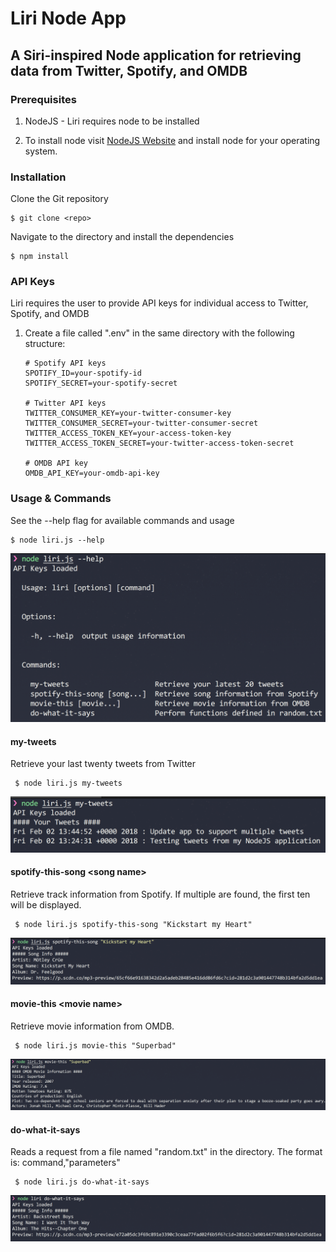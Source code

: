 # Liri Node App

## A Siri-inspired Node application for retrieving data from Twitter, Spotify, and OMDB

### Prerequisites
1. NodeJS - Liri requires node to be installed

2. To install node visit [NodeJS Website](https://nodejs.org/en/ "Node.js") and install node for your operating system.


### Installation
Clone the Git repository
```
$ git clone <repo>
```
Navigate to the directory and install the dependencies 
```
$ npm install
 ```

### API Keys
Liri requires the user to provide API keys for individual access to Twitter, Spotify, and OMDB
1. Create a file called ".env" in the same directory with the following structure:

    ```
    # Spotify API keys
    SPOTIFY_ID=your-spotify-id
    SPOTIFY_SECRET=your-spotify-secret
     
    # Twitter API keys
    TWITTER_CONSUMER_KEY=your-twitter-consumer-key
    TWITTER_CONSUMER_SECRET=your-twitter-consumer-secret
    TWITTER_ACCESS_TOKEN_KEY=your-access-token-key
    TWITTER_ACCESS_TOKEN_SECRET=your-twitter-access-token-secret
     
    # OMDB API key
    OMDB_API_KEY=your-omdb-api-key
    ```
### Usage & Commands
See the --help flag for available commands and usage
```
$ node liri.js --help
```
![Liri Help](samples/help.png?raw=true)

#### my-tweets
Retrieve your last twenty tweets from Twitter
```
 $ node liri.js my-tweets
```
![Liri Tweets](samples/tweets.png?raw=true)

#### spotify-this-song \<song name>
Retrieve track information from Spotify.  If multiple are found, the first ten will be displayed.
```
 $ node liri.js spotify-this-song "Kickstart my Heart"
```
![Liri Spotify](samples/spotify.png?raw=true)

#### movie-this \<movie name>
Retrieve movie information from OMDB.
```
 $ node liri.js movie-this "Superbad"
```
![Liri Movie](samples/movie.png?raw=true)

#### do-what-it-says
Reads a request from a file named "random.txt" in the directory.  The format is: command,"parameters"
```
 $ node liri.js do-what-it-says
```
![Liri Do What it Says](samples/dowhat.png?raw=true)
